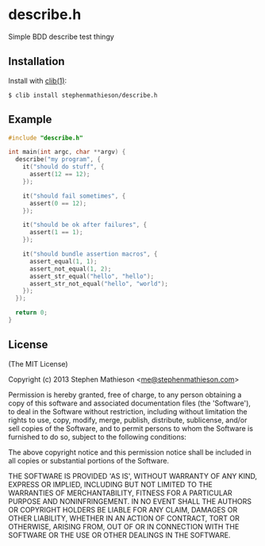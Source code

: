 
# describe.h

  Simple BDD describe test thingy

## Installation

  Install with [clib(1)](https://github.com/clibs/clib):

    $ clib install stephenmathieson/describe.h

## Example

```c
#include "describe.h"

int main(int argc, char **argv) {
  describe("my program", {
    it("should do stuff", {
      assert(12 == 12);
    });

    it("should fail sometimes", {
      assert(0 == 12);
    });

    it("should be ok after failures", {
      assert(1 == 1);
    });

    it("should bundle assertion macros", {
      assert_equal(1, 1);
      assert_not_equal(1, 2);
      assert_str_equal("hello", "hello");
      assert_str_not_equal("hello", "world");
    });
  });

  return 0;
}
```


## License

(The MIT License)

Copyright (c) 2013 Stephen Mathieson &lt;me@stephenmathieson.com&gt;

Permission is hereby granted, free of charge, to any person obtaining
a copy of this software and associated documentation files (the
'Software'), to deal in the Software without restriction, including
without limitation the rights to use, copy, modify, merge, publish,
distribute, sublicense, and/or sell copies of the Software, and to
permit persons to whom the Software is furnished to do so, subject to
the following conditions:

The above copyright notice and this permission notice shall be
included in all copies or substantial portions of the Software.

THE SOFTWARE IS PROVIDED 'AS IS', WITHOUT WARRANTY OF ANY KIND,
EXPRESS OR IMPLIED, INCLUDING BUT NOT LIMITED TO THE WARRANTIES OF
MERCHANTABILITY, FITNESS FOR A PARTICULAR PURPOSE AND NONINFRINGEMENT.
IN NO EVENT SHALL THE AUTHORS OR COPYRIGHT HOLDERS BE LIABLE FOR ANY
CLAIM, DAMAGES OR OTHER LIABILITY, WHETHER IN AN ACTION OF CONTRACT,
TORT OR OTHERWISE, ARISING FROM, OUT OF OR IN CONNECTION WITH THE
SOFTWARE OR THE USE OR OTHER DEALINGS IN THE SOFTWARE.